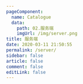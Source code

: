 ```yaml
---
pageComponent:
  name: Catalogue
  data:
    path: 02.服务端
    imgUrl: /img/server.png
title: 服务端
date: 2020-03-11 21:50:55
permalink: /server/
sidebar: false
article: false
comment: false
editLink: false
---
```


